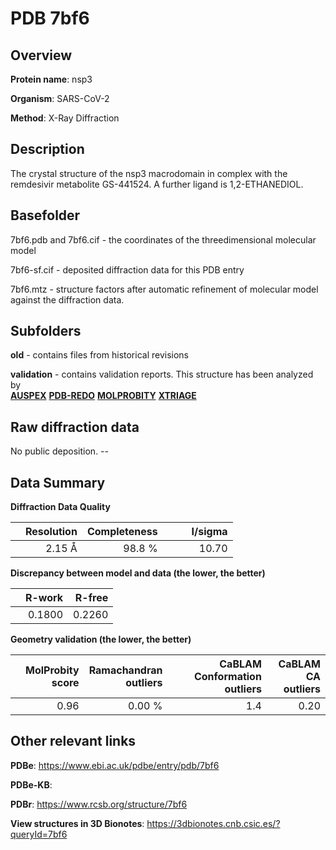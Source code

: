 # PDB 7bf6

## Overview

**Protein name**: nsp3

**Organism**: SARS-CoV-2

**Method**: X-Ray Diffraction

## Description

The crystal structure of the nsp3 macrodomain in complex with the remdesivir metabolite GS-441524. A further ligand is 1,2-ETHANEDIOL.

## Basefolder

7bf6.pdb and 7bf6.cif - the coordinates of the threedimensional molecular model

7bf6-sf.cif - deposited diffraction data for this PDB entry

7bf6.mtz - structure factors after automatic refinement of molecular model against the diffraction data.

## Subfolders



**old** - contains files from historical revisions

**validation** - contains validation reports. This structure has been analyzed by <br>[**AUSPEX**](https://github.com/thorn-lab/coronavirus_structural_task_force/tree/master/pdb/nsp3/SARS-CoV-2/7bf6/validation/auspex) [**PDB-REDO**](https://github.com/thorn-lab/coronavirus_structural_task_force/tree/master/pdb/nsp3/SARS-CoV-2/7bf6/validation/pdb-redo) [**MOLPROBITY**](https://github.com/thorn-lab/coronavirus_structural_task_force/tree/master/pdb/nsp3/SARS-CoV-2/7bf6/validation/molprobity) [**XTRIAGE**](https://github.com/thorn-lab/coronavirus_structural_task_force/blob/master/pdb/nsp3/SARS-CoV-2/7bf6/validation/Xtriage_output.log)   



## Raw diffraction data

No public deposition. --<br> 

## Data Summary
**Diffraction Data Quality**

|   | Resolution | Completeness| I/sigma |
|---|-------------:|----------------:|--------------:|
|   |2.15 Å|98.8  %|<img width=50/>10.70|

**Discrepancy between model and data (the lower, the better)**

|   | **R-work**| **R-free**   
|---|-------------:|----------------:|           
||  0.1800|  0.2260|

**Geometry validation (the lower, the better)**

|   |**MolProbity<br>score**| **Ramachandran<br>outliers** | **CaBLAM<br>Conformation outliers** | **CaBLAM<br>CA outliers** |
|---|-------------:|----------------:|----------------:|----------------:|
||  0.96|  0.00 %|1.4|0.20|

 

 



## Other relevant links 
**PDBe**:  https://www.ebi.ac.uk/pdbe/entry/pdb/7bf6

**PDBe-KB**:  
 
**PDBr**: https://www.rcsb.org/structure/7bf6 

**View structures in 3D Bionotes**: https://3dbionotes.cnb.csic.es/?queryId=7bf6

